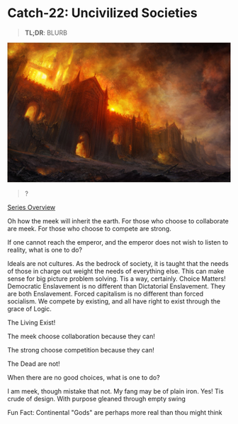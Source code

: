 # Catch-22: Uncivilized Societies

> **TL;DR**: BLURB

![?](/docs/catch_22/images/uncivilized_societies_banner.jpg)
> ?

[Series Overview](https://medium.com/@bankoga/catch-22-overview-of-an-anthological-pedestal-66458dfb5c1d)

Oh how the meek will inherit the earth. For those who choose to collaborate are meek. For those who choose to compete are strong.

If one cannot reach the emperor, and the emperor does not wish to listen to reality, what is one to do?

Ideals are not cultures. As the bedrock of society, it is taught that the needs of those in charge out weight the needs of everything else. This can make sense for big picture problem solving. Tis a way, certainly. Choice Matters! Democratic Enslavement is no different than Dictatorial Enslavement. They are both Enslavement. Forced capitalism is no different than forced socialism. We compete by existing, and all have right to exist through the grace of Logic.

The Living Exist!

The meek choose collaboration because they can!

The strong choose competition because they can!

The Dead are not!

When there are no good choices, what is one to do?

I am meek, though mistake that not. My fang may be of plain iron. Yes! Tis crude of design. With purpose gleaned through empty swing

Fun Fact: Continental "Gods" are perhaps more real than thou might think